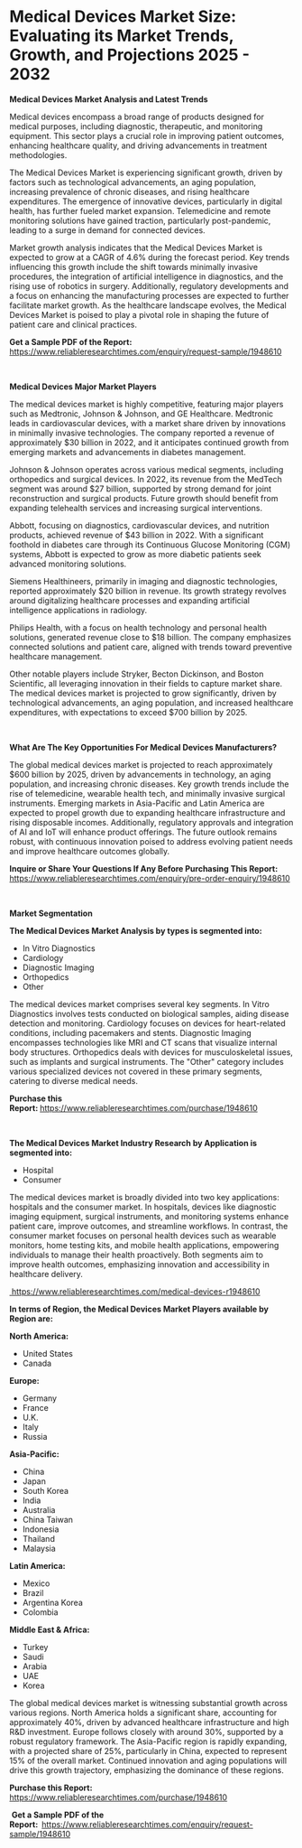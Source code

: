 <p><h1>Medical Devices Market Size: Evaluating its Market Trends, Growth, and Projections 2025 - 2032</h1></p><p><strong>Medical Devices Market Analysis and Latest Trends</strong></p>
<p><p>Medical devices encompass a broad range of products designed for medical purposes, including diagnostic, therapeutic, and monitoring equipment. This sector plays a crucial role in improving patient outcomes, enhancing healthcare quality, and driving advancements in treatment methodologies.</p><p>The Medical Devices Market is experiencing significant growth, driven by factors such as technological advancements, an aging population, increasing prevalence of chronic diseases, and rising healthcare expenditures. The emergence of innovative devices, particularly in digital health, has further fueled market expansion. Telemedicine and remote monitoring solutions have gained traction, particularly post-pandemic, leading to a surge in demand for connected devices.</p><p>Market growth analysis indicates that the Medical Devices Market is expected to grow at a CAGR of 4.6% during the forecast period. Key trends influencing this growth include the shift towards minimally invasive procedures, the integration of artificial intelligence in diagnostics, and the rising use of robotics in surgery. Additionally, regulatory developments and a focus on enhancing the manufacturing processes are expected to further facilitate market growth. As the healthcare landscape evolves, the Medical Devices Market is poised to play a pivotal role in shaping the future of patient care and clinical practices.</p></p>
<p><strong>Get a Sample PDF of the Report:&nbsp;</strong> <a href="https://www.reliableresearchtimes.com/enquiry/request-sample/1948610?utm_campaign=2216&utm_medium=2&utm_source=Github&utm_content=ia&utm_term=13042025&utm_id=medical-devices">https://www.reliableresearchtimes.com/enquiry/request-sample/1948610</a></p>
<p>&nbsp;</p>
<p><strong>Medical Devices Major Market Players</strong></p>
<p><p>The medical devices market is highly competitive, featuring major players such as Medtronic, Johnson & Johnson, and GE Healthcare. Medtronic leads in cardiovascular devices, with a market share driven by innovations in minimally invasive technologies. The company reported a revenue of approximately $30 billion in 2022, and it anticipates continued growth from emerging markets and advancements in diabetes management.</p><p>Johnson & Johnson operates across various medical segments, including orthopedics and surgical devices. In 2022, its revenue from the MedTech segment was around $27 billion, supported by strong demand for joint reconstruction and surgical products. Future growth should benefit from expanding telehealth services and increasing surgical interventions.</p><p>Abbott, focusing on diagnostics, cardiovascular devices, and nutrition products, achieved revenue of $43 billion in 2022. With a significant foothold in diabetes care through its Continuous Glucose Monitoring (CGM) systems, Abbott is expected to grow as more diabetic patients seek advanced monitoring solutions.</p><p>Siemens Healthineers, primarily in imaging and diagnostic technologies, reported approximately $20 billion in revenue. Its growth strategy revolves around digitalizing healthcare processes and expanding artificial intelligence applications in radiology.</p><p>Philips Health, with a focus on health technology and personal health solutions, generated revenue close to $18 billion. The company emphasizes connected solutions and patient care, aligned with trends toward preventive healthcare management.</p><p>Other notable players include Stryker, Becton Dickinson, and Boston Scientific, all leveraging innovation in their fields to capture market share. The medical devices market is projected to grow significantly, driven by technological advancements, an aging population, and increased healthcare expenditures, with expectations to exceed $700 billion by 2025.</p></p>
<p>&nbsp;</p>
<p><strong>What Are The Key Opportunities For Medical Devices Manufacturers?</strong></p>
<p><p>The global medical devices market is projected to reach approximately $600 billion by 2025, driven by advancements in technology, an aging population, and increasing chronic diseases. Key growth trends include the rise of telemedicine, wearable health tech, and minimally invasive surgical instruments. Emerging markets in Asia-Pacific and Latin America are expected to propel growth due to expanding healthcare infrastructure and rising disposable incomes. Additionally, regulatory approvals and integration of AI and IoT will enhance product offerings. The future outlook remains robust, with continuous innovation poised to address evolving patient needs and improve healthcare outcomes globally.</p></p>
<p><strong>Inquire or Share Your Questions If Any Before Purchasing This Report:</strong> <a href="https://www.reliableresearchtimes.com/enquiry/pre-order-enquiry/1948610?utm_campaign=2216&utm_medium=2&utm_source=Github&utm_content=ia&utm_term=13042025&utm_id=medical-devices">https://www.reliableresearchtimes.com/enquiry/pre-order-enquiry/1948610</a></p>
<p>&nbsp;</p>
<p><strong>Market Segmentation</strong></p>
<p><strong>The Medical Devices Market Analysis by types is segmented into:</strong></p>
<p><ul><li>In Vitro Diagnostics</li><li>Cardiology</li><li>Diagnostic Imaging</li><li>Orthopedics</li><li>Other</li></ul></p>
<p><p>The medical devices market comprises several key segments. In Vitro Diagnostics involves tests conducted on biological samples, aiding disease detection and monitoring. Cardiology focuses on devices for heart-related conditions, including pacemakers and stents. Diagnostic Imaging encompasses technologies like MRI and CT scans that visualize internal body structures. Orthopedics deals with devices for musculoskeletal issues, such as implants and surgical instruments. The "Other" category includes various specialized devices not covered in these primary segments, catering to diverse medical needs.</p></p>
<p><strong>Purchase this Report:&nbsp;</strong><a href="https://www.reliableresearchtimes.com/purchase/1948610?utm_campaign=2216&utm_medium=2&utm_source=Github&utm_content=ia&utm_term=13042025&utm_id=medical-devices">https://www.reliableresearchtimes.com/purchase/1948610</a></p>
<p>&nbsp;</p>
<p><strong>The Medical Devices Market Industry Research by Application is segmented into:</strong></p>
<p><ul><li>Hospital</li><li>Consumer</li></ul></p>
<p><p>The medical devices market is broadly divided into two key applications: hospitals and the consumer market. In hospitals, devices like diagnostic imaging equipment, surgical instruments, and monitoring systems enhance patient care, improve outcomes, and streamline workflows. In contrast, the consumer market focuses on personal health devices such as wearable monitors, home testing kits, and mobile health applications, empowering individuals to manage their health proactively. Both segments aim to improve health outcomes, emphasizing innovation and accessibility in healthcare delivery.</p></p>
<p><a href="https://www.reliableresearchtimes.com/medical-devices-r1948610?utm_campaign=2216&utm_medium=2&utm_source=Github&utm_content=ia&utm_term=13042025&utm_id=medical-devices">&nbsp;https://www.reliableresearchtimes.com/medical-devices-r1948610</a></p>
<p><strong>In terms of Region, the Medical Devices Market Players available by Region are:</strong></p>
<p>
    <p> <strong> North America: </strong>
        <ul>
            <li>United States</li>
            <li>Canada</li>
        </ul>
        </p> 
    <p> <strong> Europe: </strong>
        <ul>
            <li>Germany</li>
            <li>France</li>
            <li>U.K.</li>
            <li>Italy</li>
            <li>Russia</li>
        </ul>
        </p> 
    <p> <strong> Asia-Pacific: </strong>
        <ul>
            <li>China</li>
            <li>Japan</li>
            <li>South Korea</li>
            <li>India</li>
            <li>Australia</li>
            <li>China Taiwan</li>
            <li>Indonesia</li>
            <li>Thailand</li>
            <li>Malaysia</li>
        </ul>
        </p> 
    <p> <strong> Latin America: </strong>
        <ul>
            <li>Mexico</li>
            <li>Brazil</li>
            <li>Argentina Korea</li>
            <li>Colombia</li>
        </ul>
        </p> 
    <p> <strong> Middle East & Africa: </strong>
        <ul>
            <li>Turkey</li>
            <li>Saudi</li>
            <li>Arabia</li>
            <li>UAE</li>
            <li>Korea</li>
        </ul>
    </p>
    </p>
<p><p>The global medical devices market is witnessing substantial growth across various regions. North America holds a significant share, accounting for approximately 40%, driven by advanced healthcare infrastructure and high R&D investment. Europe follows closely with around 30%, supported by a robust regulatory framework. The Asia-Pacific region is rapidly expanding, with a projected share of 25%, particularly in China, expected to represent 15% of the overall market. Continued innovation and aging populations will drive this growth trajectory, emphasizing the dominance of these regions.</p></p>
<p><strong>Purchase this Report: </strong><a href="https://www.reliableresearchtimes.com/purchase/1948610?utm_campaign=2216&utm_medium=2&utm_source=Github&utm_content=ia&utm_term=13042025&utm_id=medical-devices">https://www.reliableresearchtimes.com/purchase/1948610</a></p>
<p>&nbsp;<strong>Get a Sample PDF of the Report:&nbsp;&nbsp;</strong><a href="https://www.reliableresearchtimes.com/enquiry/request-sample/1948610?utm_campaign=2216&utm_medium=2&utm_source=Github&utm_content=ia&utm_term=13042025&utm_id=medical-devices">https://www.reliableresearchtimes.com/enquiry/request-sample/1948610</a></p>
<p><strong></strong></p>
<p><p></p><p></p><p></p></p>